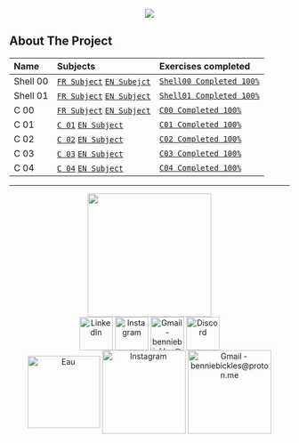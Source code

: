 <p align="center">
  <img src="https://zupimages.net/up/22/37/5q09.png" />
</p>

<!-- ABOUT THE PROJECT -->
## About The Project

Name	|	Subjects       |  Exercises completed
:----------------------------|:------------------------|:-----------------------
Shell 00	|	 [`FR Subject`](https://github.com/BennieBickles/Piscine-42/blob/main/Shell-00/Shell-00_Sujet.pdf) [`EN Subejct`](https://github.com/BennieBickles/Piscine-42/blob/main/Shell-00/Shell-00_EN.pdf)       | [`Shell00 Completed 100%`](https://github.com/BennieBickles/Piscine-42/tree/main/Shell-00)
Shell 01	|	[`FR Subject`](https://github.com/BennieBickles/Piscine-42/blob/main/Shell-01/Shell-01_Sujet.pdf) [`EN Subject`](https://github.com/BennieBickles/Piscine-42/blob/main/Shell-01/Shell-01_EN.pdf) | [`Shell01 Completed 100%`](https://github.com/BennieBickles/Piscine-42/tree/main/Shell-01)
C 00	|	[`FR Subject`](https://github.com/BennieBickles/Piscine-42/blob/main/C00/C-00_Sujet.pdf) [`EN Subject`](https://github.com/BennieBickles/Piscine-42/blob/main/C00/C-00_EN.pdf) | [`C00 Completed 100%`](https://github.com/BennieBickles/Piscine-42/tree/main/C00)
C 01	|	[`C 01`](https://github.com/BennieBickles/Piscine-42/blob/main/C01/C-01_Sujet.pdf) [`EN Subject`](https://github.com/BennieBickles/Piscine-42/blob/main/C01/C-01_EN.pdf)    | [`C01 Completed 100%`](https://github.com/BennieBickles/Piscine-42/tree/main/C01)
C 02	|	[`C 02`](https://github.com/BennieBickles/Piscine-42/blob/main/C02/C-02_Sujet.pdf) [`EN Subject`](https://github.com/BennieBickles/Piscine-42/blob/main/C02/C-02_EN.pdf) | [`C02 Completed 100%`](https://github.com/BennieBickles/Piscine-42/tree/main/C02)
C 03	|	[`C 03`](https://github.com/BennieBickles/Piscine-42/blob/main/C03/C-03_Sujet.pdf) [`EN Subject`](https://github.com/BennieBickles/Piscine-42/blob/main/C03/C-03_EN.pdf)  | [`C03 Completed 100%`](https://github.com/BennieBickles/Piscine-42/tree/main/C03)
C 04	|	[`C 04`](https://github.com/BennieBickles/Piscine-42/blob/main/C03/C-04_Sujet.pdf) [`EN Subject`](https://github.com/BennieBickles/Piscine-42/blob/main/C04/C-04_EN.pdf)  | [`C04 Completed 100%`](https://github.com/BennieBickles/Piscine-42/tree/main/C04)

__________________________________________________________________
<div align="center">
	<div>
	<img height="222em" src="https://zupimages.net/up/22/37/w8q5.png">
	</div>
	<div>
	<div>
    	</div>
    	<div>
  	<a href="https://www.youtube.com/watch?v=bpmeHdOvoX0" target="_blank"><img align="center" alt="LinkedIn" height="60" src="https://user-images.githubusercontent.com/81205527/157161849-01a9df02-bf32-45be-add4-122bc40b48cf.png"></a>
	<a href="https://youtu.be/GJ0mO8P37Eg" target="_blank"><img align="center" alt="Instagram" height="60" src="https://user-images.githubusercontent.com/81205527/157161841-19ec3ab2-2c8f-4ec0-8b9d-3cd885256098.png"></a>
	<a href = "https://youtu.be/_yrkWU6TDwQ"> <img align="center" alt="Gmail - benniebickles@proton.me" height="60" src="https://user-images.githubusercontent.com/81205527/157161831-eb9dffee-404b-4ffe-b0af-34671219f7fb.png"></a>
	<a href="https://youtu.be/2k0SmqbBIpQ" target="_blank"><img align="center" alt="Discord" height="60" src="https://user-images.githubusercontent.com/81205527/157161820-de88dc63-61a3-4c9f-9445-07ac98bf0bc2.png"></a>
	</div>
</div>
<div align="center">
    	<div>
	<a href="https://www.youtube.com/watch?v=bpmeHdOvoX0" target="_blank"><img align="center" alt="Eau" height="130" src="https://zupimages.net/up/22/37/uf9w.png"></a>
	<a href="https://youtu.be/GJ0mO8P37Eg" target="_blank"><img align="center" alt="Instagram" height="150" src="https://zupimages.net/up/22/37/qinh.png"></a>
	<a href = "https://youtu.be/_yrkWU6TDwQ"> <img align="center" alt="Gmail - benniebickles@proton.me" height="150" src="https://zupimages.net/up/22/37/onlz.png"></a>
	</div>
</div>
